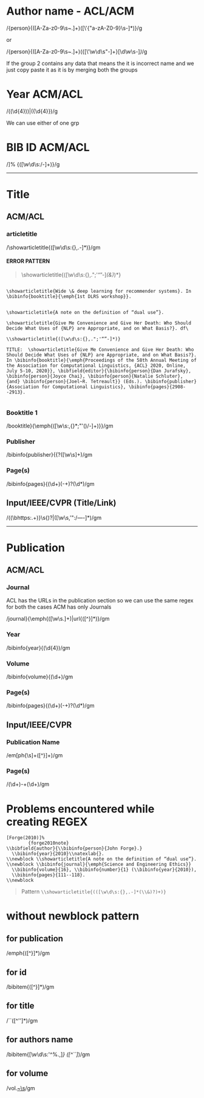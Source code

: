 # Author name - ACL/ACM

/{person}{([A-Za-z0-9\s~.]+)([\\'{"a-zA-Z0-9}\s-]*)}/g

or 

/{person}{([A-Za-z0-9\s~.]+)({[\\'\w\d\s"-]+}[\d\w\s-]*)*/g

If the group 2 contains any data that means the it is incorrect name 
and we just copy paste it as it is by merging both the groups 

# Year ACM/ACL

/\((\d{4})\)|({\d{4}})/g

We can use either of one grp


# BIB ID ACM/ACL

/\]% {([\w\d\s:\/-]+)}/g

-----------------------------------------------------------------------

# Title 

## ACM/ACL

### articletitle 

/\\showarticletitle{([\w\d\s:{},.-]*)}/gm


#### ERROR PATTERN 

> \\showarticletitle{([\w\d\s:{},.";'“”-]*(\&)*)*}


```

\showarticletitle{Wide \& deep learning for recommender systems}. In \bibinfo{booktitle}{\emph{1st DLRS workshop}}.


\showarticletitle{A note on the definition of “dual use”}.

\showarticletitle{Give Me Convenience and Give Her Death: Who Should Decide What Uses of {NLP} are Appropriate, and on What Basis?}. df\

\\showarticletitle{([\w\d\s:{},.";'“”-]*)}

TITLE:  \showarticletitle{Give Me Convenience and Give Her Death: Who Should Decide What Uses of {NLP} are Appropriate, and on What Basis?}. In \bibinfo{booktitle}{\emph{Proceedings of the 58th Annual Meeting of the Association for Computational Linguistics, {ACL} 2020, Online, July 5-10, 2020}}, \bibfield{editor}{\bibinfo{person}{Dan Jurafsky}, \bibinfo{person}{Joyce Chai}, \bibinfo{person}{Natalie Schluter}, {and} \bibinfo{person}{Joel~R. Tetreault}} (Eds.). \bibinfo{publisher}{Association for Computational Linguistics}, \bibinfo{pages}{2908--2913}.       


```

### Booktitle 1

/booktitle}{\\emph{([\w\s:,{}*;"'()\/-]+)}}/gm

### Publisher 

/bibinfo{publisher}{{?([\w\s]+)/gm

### Page(s)

/bibinfo{pages}{(\d+)(-+)?(\d*)/gm

## Input/IEEE/CVPR  (Title/Link)

/((\bhttps:.+)}\s{)?|([\w\s,'":\/—-]*)/gm

----------------------------------------------------------------------

# Publication 

## ACM/ACL

### Journal

ACL has the URLs in the publication section so we can use the same regex for both the cases
ACM has only Journals

/journal}{\\emph{([\w\s.]+)|url{([^}]*)}/gm

### Year

/bibinfo{year}{(\d{4})/gm

### Volume
/bibinfo{volume}{(\d+)/gm

### Page(s)

/bibinfo{pages}{(\d+)(-+)?(\d*)/gm

## Input/IEEE/CVPR

### Publication Name 

/em[ph{\s]+([^}]+)/gm

### Page(s)

/(\d+)-+(\d+)/gm



# Problems encountered while creating REGEX

```
[Forge(2010)]%
        {forge2010note}
\\bibfield{author}{\\bibinfo{person}{John Forge}.}
  \\bibinfo{year}{2010}\\natexlab{}.
\\newblock \\showarticletitle{A note on the definition of “dual use”}.
\\newblock \\bibinfo{journal}{\emph{Science and Engineering Ethics}}
  \\bibinfo{volume}{16}, \\bibinfo{number}{1} (\\bibinfo{year}{2010}),
  \\bibinfo{pages}{111--118}.
\\newblock
```

> Pattern `\\showarticletitle{(([\w\d\s:{},.-]*(\\&)?)+)}`

# without newblock pattern

## for publication

/emph{([^}]*)/gm

## for id 

/bibitem{([^}]*)/gm

## for title

/``([^'']*)/gm

## for authors name 

/bibitem{[\w\d\s:'^%.,]*} ([^``]*)/gm

## for volume

/vol.[~\s](\d*)/gm




